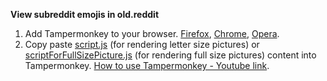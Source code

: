 **View subreddit emojis in old.reddit**

1. Add Tampermonkey to your browser. [Firefox](https://addons.mozilla.org/tr/firefox/addon/tampermonkey/), [Chrome](https://chrome.google.com/webstore/detail/tampermonkey/dhdgffkkebhmkfjojejmpbldmpobfkfo?hl=tr), [Opera](https://addons.opera.com/tr/extensions/details/tampermonkey-beta/).
2. Copy paste [script.js](https://github.com/midnightBlueNebula/reddit-render-subreddit-emojis-in-old-reddit/blob/main/script.js) (for rendering letter size pictures) or [scriptForFullSizePicture.js](https://github.com/midnightBlueNebula/reddit-render-subreddit-emojis-in-old-reddit/blob/main/scriptForFullSizePicture.js) (for rendering full size pictures) content into Tampermonkey. [How to use Tampermonkey - Youtube link](https://www.youtube.com/watch?v=D_CVBkg4HPk).
